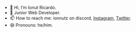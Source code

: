 - 👋 Hi, I’m Ionut Ricardo.
- 🌙 Junior Web Developer.
- 📫 How to reach me: ionnutz on discord, [Instagram](https://www.instagram.com/ionnutz028/), [Twitter](https://twitter.com/ionnutz28).
- 😄 Pronouns: he/him.

<!---
ionnutzz/ionnutzz is a ✨ special ✨ repository because its `README.md` (this file) appears on your GitHub profile.
You can click the Preview link to take a look at your changes.
--->

